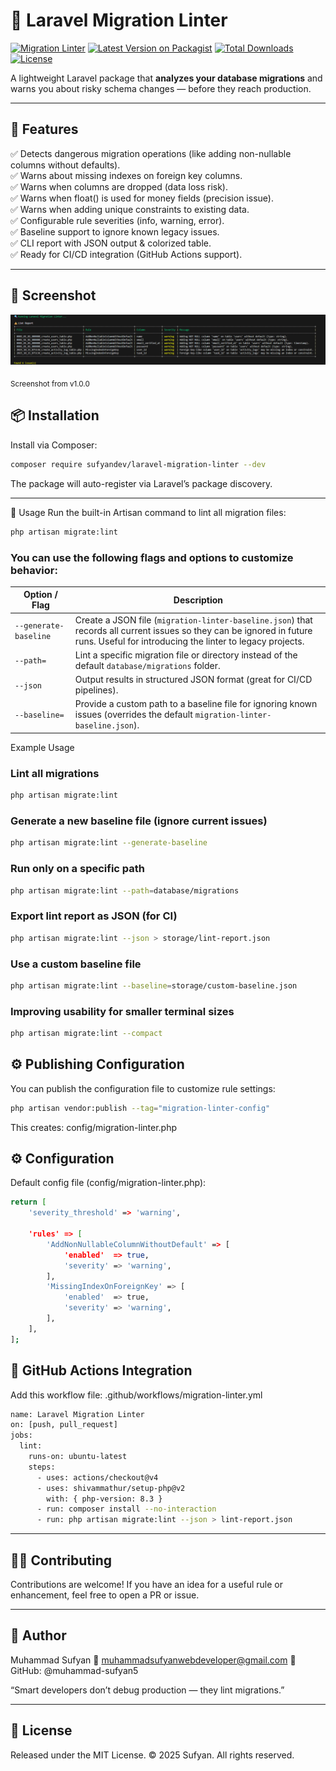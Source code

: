 
# 🧩 Laravel Migration Linter  
[![Migration Linter](https://github.com/muhammad-sufyan5/sufyan-laravel-migration-lint-package/actions/workflows/migration-linter.yml/badge.svg)](https://github.com/muhammad-sufyan5/sufyan-laravel-migration-lint-package/actions)
[![Latest Version on Packagist](https://img.shields.io/packagist/v/sufyandev/laravel-migration-linter.svg?style=flat-square)](https://packagist.org/packages/sufyandev/laravel-migration-linter)
[![Total Downloads](https://img.shields.io/packagist/dt/sufyandev/laravel-migration-linter.svg?style=flat-square)](https://packagist.org/packages/sufyandev/laravel-migration-linter)
[![License](https://img.shields.io/badge/license-MIT-green.svg?style=flat-square)](LICENSE)

A lightweight Laravel package that **analyzes your database migrations** and warns you about risky schema changes — before they reach production.  

---

## 🚀 Features
✅ Detects dangerous migration operations (like adding non-nullable columns without defaults).  
✅ Warns about missing indexes on foreign key columns.  
✅ Warns when columns are dropped (data loss risk).  
✅ Warns when float() is used for money fields (precision issue).  
✅ Warns when adding unique constraints to existing data.   
✅ Configurable rule severities (info, warning, error).  
✅ Baseline support to ignore known legacy issues.  
✅ CLI report with JSON output & colorized table.  
✅ Ready for CI/CD integration (GitHub Actions support).  

---

<h2>📸 Screenshot</h2>
<p>
  <img src="./assets/migrate-lint-report.png" alt="Laravel Migration Linter report" width="900">
</p>
  <sub>Screenshot from v1.0.0</sub>

## 📦 Installation
Install via Composer:  
```bash
composer require sufyandev/laravel-migration-linter --dev
```
The package will auto-register via Laravel’s package discovery.

---

🧩 Usage
Run the built-in Artisan command to lint all migration files:

```bash
php artisan migrate:lint
```
### You can use the following flags and options to customize behavior:

| Option / Flag         | Description                                                                                                                                                                        |
| --------------------- | ---------------------------------------------------------------------------------------------------------------------------------------------------------------------------------- |
| `--generate-baseline` | Create a JSON file (`migration-linter-baseline.json`) that records all current issues so they can be ignored in future runs. Useful for introducing the linter to legacy projects. |
| `--path=`             | Lint a specific migration file or directory instead of the default `database/migrations` folder.                                                                                   |
| `--json`              | Output results in structured JSON format (great for CI/CD pipelines).                                                                                                              |
| `--baseline=`         | Provide a custom path to a baseline file for ignoring known issues (overrides the default `migration-linter-baseline.json`).                                                       |


Example Usage

### Lint all migrations
```bash
php artisan migrate:lint
```
### Generate a new baseline file (ignore current issues)
```bash
php artisan migrate:lint --generate-baseline
```
### Run only on a specific path
```bash
php artisan migrate:lint --path=database/migrations
```
### Export lint report as JSON (for CI)
```bash
php artisan migrate:lint --json > storage/lint-report.json
```
### Use a custom baseline file
```bash
php artisan migrate:lint --baseline=storage/custom-baseline.json
```
### Improving usability for smaller terminal sizes
```bash
php artisan migrate:lint --compact
```

## ⚙️ Publishing Configuration

You can publish the configuration file to customize rule settings:

```bash
php artisan vendor:publish --tag="migration-linter-config"
```
This creates:
config/migration-linter.php

## ⚙️ Configuration

Default config file (config/migration-linter.php):
```bash
return [
    'severity_threshold' => 'warning',

    'rules' => [
        'AddNonNullableColumnWithoutDefault' => [
            'enabled'  => true,
            'severity' => 'warning',
        ],
        'MissingIndexOnForeignKey' => [
            'enabled'  => true,
            'severity' => 'warning',
        ],
    ],
];
```
## 🧰 GitHub Actions Integration
Add this workflow file: .github/workflows/migration-linter.yml
```bash
name: Laravel Migration Linter
on: [push, pull_request]
jobs:
  lint:
    runs-on: ubuntu-latest
    steps:
      - uses: actions/checkout@v4
      - uses: shivammathur/setup-php@v2
        with: { php-version: 8.3 }
      - run: composer install --no-interaction
      - run: php artisan migrate:lint --json > lint-report.json

```
---

## 🧑‍💻 Contributing
Contributions are welcome!
If you have an idea for a useful rule or enhancement, feel free to open a PR or issue.

---

## 🧠 Author
Muhammad Sufyan
📧 muhammadsufyanwebdeveloper@gmail.com
🐙 GitHub: @muhammad-sufyan5

“Smart developers don’t debug production — they lint migrations.”

---

## 🧾 License
Released under the MIT License.
© 2025 Sufyan. All rights reserved.